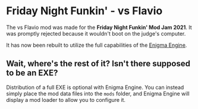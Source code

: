 # Friday Night Funkin' - vs Flavio

The vs Flavio mod was made for the **Friday Night Funkin' Mod Jam 2021**. It was promptly rejected because it wouldn't boot on the judge's computer.

It has now been rebuilt to utilize the full capabilities of the [Enigma Engine](https://github.com/EnigmaEngine/EnigmaEngine).

## Wait, where's the rest of it? Isn't there supposed to be an EXE?

Distribution of a full EXE is optional with Enigma Engine. You can instead simply place the mod data files into the `mods` folder, and Enigma Engine will display a mod loader to allow you to configure it.
